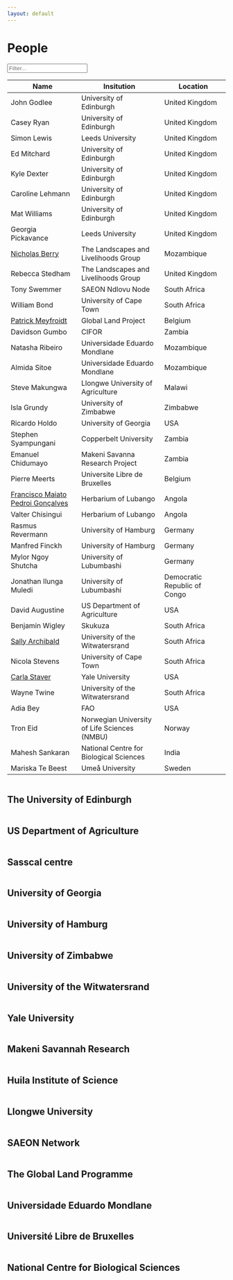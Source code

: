 ```yaml
---
layout: default
---
```


<script src="{{ site.baseurl }}/scripts/filter_table.js"></script>
<script src="{{ site.baseurl }}/scripts/jquery.tablesorter.js"></script>
<script src="{{ site.baseurl }}/scripts/masonry.pkgd.min.js"></script>

<script>
    $(function(){
      $("#myTable").tablesorter({ sortList: [[0,0]],
     		headerTemplate: '{content}{icon}' });
    });
</script>

<script>
$('.grid').masonry({
  // options
  itemSelector: '.grid-item',
	percentPosition: true,
	columnWidth: '.grid-sizer'
});
</script>

<h1>People</h1>


<input class="filter" id='myInput' onkeyup='filterTable()' type='text' placeholder="Filter...">


<table class="people tablesorter" id="myTable">
	<thead>
	<tr id='tableHeader'>
		 <th>Name</th>
		 <th>Insitution</th>
		 <th>Location</th>
	 </tr>
	</thead>
	<tbody id='tableBody'>
	 <tr>
		 <td>John Godlee</td>
		 <td>University of Edinburgh</td>
		 <td>United Kingdom</td>
	 </tr>
	 <tr>
		 <td>Casey Ryan</td>
		 <td>University of Edinburgh</td>
		 <td>United Kingdom</td>
	 </tr>
	 <tr>
		 <td>Simon Lewis</td>
		 <td>Leeds University</td>
		 <td>United Kingdom</td>
	 </tr>
	 <tr>
		 <td>Ed Mitchard</td>
		 <td>University of Edinburgh</td>
		 <td>United Kingdom</td>
	 </tr>
	 <tr>
		 <td>Kyle Dexter</td>
		 <td>University of Edinburgh</td>
		 <td>United Kingdom</td>
	 </tr>
	 <tr>
		 <td>Caroline Lehmann</td>
		 <td>University of Edinburgh</td>
		 <td>United Kingdom</td>
	 </tr>
	 <tr>
		 <td>Mat Williams</td>
		 <td>University of Edinburgh</td>
		 <td>United Kingdom</td>
	 </tr>
	 <tr>
		 <td>Georgia Pickavance</td>
		 <td>Leeds University</td>
		 <td>United Kingdom</td>
	 </tr>
	 <tr>
		 <td><a href="http://www.linkedin.com/in/nicholasberry" target=_blank>Nicholas Berry</a></td>
		 <td>The Landscapes and Livelihoods Group</td>
		 <td>Mozambique</td>
	 </tr>
	 <tr>
		 <td>Rebecca Stedham</td>
		 <td>The Landscapes and Livelihoods Group</td>
		 <td>United Kingdom</td>
	 </tr>
	 <tr>
		 <td>Tony Swemmer</td>
		 <td>SAEON Ndlovu Node</td>
		 <td>South Africa</td>
	 </tr>
	 <tr>
		 <td>William Bond</td>
		 <td>University of Cape Town</td>
		 <td>South Africa</td>
	 </tr>
	 <tr>
		 <td><a href="http://www.climate.be/modx/index.php?id=96" target=_blank>Patrick Meyfroidt</a></td>
		 <td>Global Land Project</td>
		 <td>Belgium</td>
	 </tr>
	 <tr>
		 <td>Davidson Gumbo</td>
		 <td>CIFOR</td>
		 <td>Zambia</td>
	 </tr>
	 <tr>
		 <td>Natasha Ribeiro</td>
		 <td>Universidade Eduardo Mondlane</td>
		 <td>Mozambique</td>
	 </tr>
	 <tr>
		 <td>Almida Sitoe</td>
		 <td>Universidade Eduardo Mondlane</td>
		 <td>Mozambique</td>
	 </tr>
	 <tr>
		 <td>Steve Makungwa</td>
		 <td>Llongwe University of Agriculture</td>
		 <td>Malawi</td>
	 </tr>
	 <tr>
		 <td>Isla Grundy</td>
		 <td>University of Zimbabwe</td>
		 <td>Zimbabwe</td>
	 </tr>
	 <tr>
		 <td>Ricardo Holdo</td>
		 <td>University of Georgia</td>
		 <td>USA</td>
	 </tr>
	 <tr>
		 <td>Stephen Syampungani</td>
		 <td>Copperbelt University</td>
		 <td>Zambia</td>
	 </tr>
	 <tr>
		 <td>Emanuel Chidumayo</td>
		 <td>Makeni Savanna Research Project</td>
		 <td>Zambia</td>
	 </tr>
	 <tr>
		 <td>Pierre Meerts</td>
		 <td>Universite Libre de Bruxelles</td>
		 <td>Belgium</td>
	 </tr>
	 <tr>
		 <td><a href="https://www.researchgate.net/profile/Francisco_Goncalves10?ev=hdr_xprf" target=_blank>Francisco Maiato Pedroi Gonçalves</a></td>
		 <td>Herbarium of Lubango</td>
		 <td>Angola</td>
	 </tr>
	 <tr>
		 <td>Valter Chisingui</td>
		 <td>Herbarium of Lubango</td>
		 <td>Angola</td>
	 </tr>
	 <tr>
		 <td>Rasmus Revermann</td>
		 <td>University of Hamburg</td>
		 <td>Germany</td>
	 </tr>
	 <tr>
		 <td>Manfred Finckh</td>
		 <td>University of Hamburg</td>
		 <td>Germany</td>
	 </tr>
	 <tr>
		 <td>Mylor Ngoy Shutcha</td>
		 <td>University of Lubumbashi</td>
		 <td>Germany</td>
	 </tr>
	 <tr>
		 <td>Jonathan Ilunga Muledi</td>
		 <td>University of Lubumbashi</td>
		 <td>Democratic Republic of Congo</td>
	 </tr>
	 <tr>
		 <td>David Augustine</td>
		 <td>US Department of Agriculture</td>
		 <td>USA</td>
	 </tr>
	 <tr>
		 <td>Benjamin Wigley</td>
		 <td>Skukuza</td>
		 <td>South Africa</td>
	 </tr>
	 <tr>
		 <td><a href="https://www.wits.ac.za/staff/academic-a-z-listing/a/sallyarchibaldwitsacza/" target=_blank>Sally Archibald</a></td>
		 <td>University of the Witwatersrand</td>
		 <td>South Africa</td>
	 </tr>
	 <tr>
		 <td>Nicola Stevens</td>
		 <td>University of Cape Town</td>
		 <td>South Africa</td>
	 </tr>
	 <tr>
		 <td><a href="http://staverlab.yale.edu/" target=_blank>Carla Staver</a></td>
		 <td>Yale University</td>
		 <td>USA</td>
	 </tr>
	 <tr>
		 <td>Wayne Twine</td>
		 <td>University of the Witwatersrand</td>
		 <td>South Africa</td>
	 </tr>
	 <tr>
		 <td>Adia Bey</td>
		 <td>FAO</td>
		 <td>USA</td>
	 </tr>
	 <tr>
		 <td>Tron Eid</td>
		 <td>Norwegian University of Life Sciences (NMBU)</td>
		 <td>Norway</td>
	 </tr>
	 <tr>
		 <td>Mahesh Sankaran</td>
		 <td>National Centre for Biological Sciences</td>
		 <td>India</td>
	 </tr>
	 <tr>
		 <td>Mariska Te Beest</td>
		 <td>Umeå University</td>
		 <td>Sweden</td>
	 </tr>
	</tbody>
 </table>

<div class="grid">
  <div class="grid-item">
		<div class="hovereffect">
      <img src="{{ site.baseurl }}/images/inst_logos/uoe.png" alt=""/>
      <div class="overlay">
			  <h2>The University of Edinburgh</h2>
  	  </div>
    </div>
  </div>
	<div class="grid-item">
		<div class="hovereffect">
      <img src="{{ site.baseurl }}/images/inst_logos/usda.png" alt=""/>
      <div class="overlay">
			  <h2>US Department of Agriculture</h2>
  	  </div>
    </div>
  </div>
	<div class="grid-item">
		<div class="hovereffect">
      <img src="{{ site.baseurl }}/images/inst_logos/sasscal.png" alt=""/>
      <div class="overlay">
			  <h2>Sasscal centre</h2>
  	  </div>
    </div>
  </div>
	<div class="grid-item">
		<div class="hovereffect">
      <img src="{{ site.baseurl }}/images/inst_logos/uga.png" alt=""/>
      <div class="overlay">
			  <h2>University of Georgia</h2>
  	  </div>
    </div>
  </div>
	<div class="grid-item">
		<div class="hovereffect">
      <img src="{{ site.baseurl }}/images/inst_logos/uham.png" alt=""/>
      <div class="overlay">
			  <h2>University of Hamburg</h2>
  	  </div>
    </div>
  </div>
	<div class="grid-item">
		<div class="hovereffect">
      <img src="{{ site.baseurl }}/images/inst_logos/uz.jpg" alt=""/>
      <div class="overlay">
			  <h2>University of Zimbabwe</h2>
  	  </div>
    </div>
  </div>
	<div class="grid-item">
		<div class="hovereffect">
      <img src="{{ site.baseurl }}/images/inst_logos/wits.png" alt=""/>
      <div class="overlay">
			  <h2>University of the Witwatersrand</h2>
  	  </div>
    </div>
  </div>
	<div class="grid-item">
		<div class="hovereffect">
      <img src="{{ site.baseurl }}/images/inst_logos/yale.png" alt=""/>
      <div class="overlay">
			  <h2>Yale University</h2>
  	  </div>
    </div>
  </div>
	<div class="grid-item">
		<div class="hovereffect">
      <img src="{{ site.baseurl }}/images/inst_logos/makeni.png" alt=""/>
      <div class="overlay">
			  <h2>Makeni Savannah Research</h2>
  	  </div>
    </div>
  </div>
	<div class="grid-item">
		<div class="hovereffect">
      <img src="{{ site.baseurl }}/images/inst_logos/isced.png" alt=""/>
      <div class="overlay">
			  <h2>Huila Institute of Science</h2>
  	  </div>
    </div>
  </div>
	<div class="grid-item">
		<div class="hovereffect">
			<img src="{{ site.baseurl }}/images/inst_logos/luanar.png" alt=""/>
			<div class="overlay">
				<h2>Llongwe University</h2>
			</div>
		</div>
	</div>
	<div class="grid-item">
		<div class="hovereffect">
			<img src="{{ site.baseurl }}/images/inst_logos/saeon.jpg" alt=""/>
			<div class="overlay">
				<h2>SAEON Network</h2>
			</div>
		</div>
	</div>
	<div class="grid-item">
		<div class="hovereffect">
			<img src="{{ site.baseurl }}/images/inst_logos/glp.png" alt=""/>
			<div class="overlay">
				<h2>The Global Land Programme</h2>
			</div>
		</div>
	</div>
	<div class="grid-item">
		<div class="hovereffect">
			<img src="{{ site.baseurl }}/images/inst_logos/uem.jpg" alt=""/>
			<div class="overlay">
				<h2>Universidade Eduardo Mondlane</h2>
			</div>
		</div>
	</div>
	<div class="grid-item">
		<div class="hovereffect">
			<img src="{{ site.baseurl }}/images/inst_logos/ulb.jpg" alt=""/>
			<div class="overlay">
				<h2>Université Libre de Bruxelles</h2>
			</div>
		</div>
	</div>
	<div class="grid-item">
		<div class="hovereffect">
			<img src="{{ site.baseurl }}/images/inst_logos/ncbs.png" alt=""/>
			<div class="overlay">
				<h2>National Centre for Biological Sciences</h2>
			</div>
		</div>
	</div>
</div>
